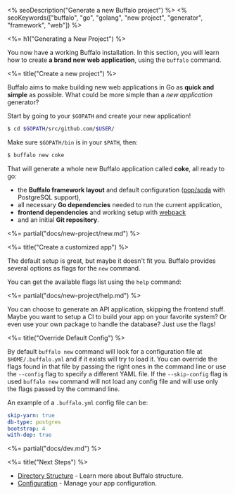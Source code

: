 <% seoDescription("Generate a new Buffalo project") %>
<% seoKeywords(["buffalo", "go", "golang", "new project", "generator", "framework", "web"]) %>

<%= h1("Generating a New Project") %>

You now have a working Buffalo installation. In this section, you will learn how to create **a brand new web application**, using the `buffalo` command. 

<%= title("Create a new project") %>

Buffalo aims to make building new web applications in Go as **quick and simple** as possible. What could be more simple than a *new application* generator?

Start by going to your `$GOPATH` and create your new application!

```bash
$ cd $GOPATH/src/github.com/$USER/
```

Make sure `$GOPATH/bin` is in your `$PATH`, then:

```bash
$ buffalo new coke
```

That will generate a whole new Buffalo application called **coke**, all ready to go:
* the **Buffalo framework layout** and default configuration ([pop/soda](https://github.com/gobuffalo/pop) with PostgreSQL support),
* all necessary **Go dependencies** needed to run the current application,
* **frontend dependencies** and working setup with [webpack](https://webpack.js.org/)
* and an initial **Git repository**.

<%= partial("docs/new-project/new.md") %>

<%= title("Create a customized app") %>

The default setup is great, but maybe it doesn't fit you. Buffalo provides several options as flags for the `new` command.

You can get the available flags list using the `help` command: 

<%= partial("docs/new-project/help.md") %>

You can choose to generate an API application, skipping the frontend stuff. Maybe you want to setup a CI to build your app on your favorite system? Or even use your own package to handle the database? Just use the flags!

<%= title("Override Default Config") %>

By default `buffalo new` command will look for a configuration file at `$HOME/.buffalo.yml` and if it exists will try to load it. You can override the flags found in that file by passing the right ones in the command line or use the `--config` flag to specify a different YAML file. If the `--skip-config` flag is used `buffalo new` command will not load any config file and will use only the flags passed by the command line.

An example of a `.buffalo.yml` config file can be:

```yaml
skip-yarn: true
db-type: postgres
bootstrap: 4
with-dep: true
```

<%= partial("docs/dev.md") %>

<%= title("Next Steps") %>

* [Directory Structure](/en/docs/directory-structure) - Learn more about Buffalo structure.
* [Configuration](/en/docs/config-vars) - Manage your app configuration.